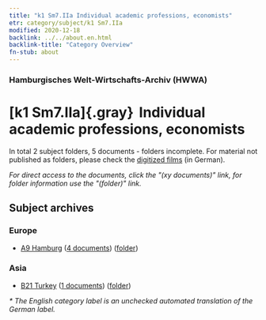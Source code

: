 ```yaml
---
title: "k1 Sm7.IIa Individual academic professions, economists"
etr: category/subject/k1 Sm7.IIa
modified: 2020-12-18
backlink: ../../about.en.html
backlink-title: "Category Overview"
fn-stub: about
---
```


### Hamburgisches Welt-Wirtschafts-Archiv (HWWA)
# [k1 Sm7.IIa]{.gray}&#8201; Individual academic professions, economists&#160; 





In total 2 subject folders, 5 documents - folders incomplete.
For material not published as folders, please check the [digitized films](/film/h1_sh) (in German).

_For direct access to the documents, click the "(xy documents)" link, for folder information use the "(folder)" link._

## Subject archives



### Europe

- [A9 Hamburg](../../../geo/about.en.html#A9) (<a href="https://dfg-viewer.de/show/?tx_dlf[id]=https://pm20.zbw.eu/mets/sh/1409xx/140905/1447xx/144728/public.mets.en.xml" target="_blank">4 documents</a>) ([folder](http://purl.org/pressemappe20/folder/sh/140905,144728))

### Asia

- [B21 Turkey](../../../geo/about.en.html#B21) (<a href="https://dfg-viewer.de/show/?tx_dlf[id]=https://pm20.zbw.eu/mets/sh/1411xx/141111/1447xx/144728/public.mets.en.xml" target="_blank">1 documents</a>) ([folder](http://purl.org/pressemappe20/folder/sh/141111,144728))


_* The English category label is an unchecked automated translation of the German label._

